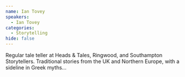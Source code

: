 ```yaml
---
name: Ian Tovey
speakers:
  - Ian Tovey
categories:
  - Storytelling
hide: false
---
```


Regular tale teller at Heads & Tales, Ringwood, and Southampton Storytellers. Traditional stories from the UK and Northern Europe, with a sideline in Greek myths...
